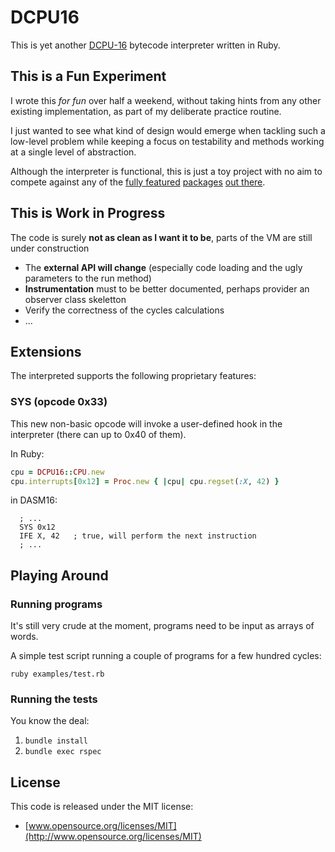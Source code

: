 # DCPU16

This is yet another [DCPU-16](http://0x10c.com/doc/dcpu-16.txt) bytecode interpreter written in Ruby.

## This is a Fun Experiment

I wrote this *for fun* over half a weekend, without taking hints from any other existing implementation, as part of my deliberate practice routine.

I just wanted to see what kind of design would emerge when tackling such a low-level problem while keeping a focus on testability and methods working at a single level of abstraction.

Although the interpreter is functional, this is just a toy project with no aim to compete against any of the [fully featured](https://github.com/noname22/dtools) [packages](https://github.com/judofyr/rcpu) [out there](http://dcpu.ru).


## This is Work in Progress

The code is surely **not as clean as I want it to be**, parts of the VM are still under construction

* The **external API will change** (especially code loading and the ugly parameters to the run method)
* **Instrumentation** must to be better documented, perhaps provider an observer class skeletton
* Verify the correctness of the cycles calculations
* ...

## Extensions

The interpreted supports the following proprietary features:

### SYS (opcode 0x33)

This new non-basic opcode will invoke a user-defined hook in the interpreter (there can up to 0x40 of them).

In Ruby:

```ruby
cpu = DCPU16::CPU.new
cpu.interrupts[0x12] = Proc.new { |cpu| cpu.regset(:X, 42) }
```

in DASM16:

```DASM16
  ; ...
  SYS 0x12
  IFE X, 42   ; true, will perform the next instruction
  ; ...
```

## Playing Around

### Running programs

It's still very crude at the moment, programs need to be input as arrays of words.

A simple test script running a couple of programs for a few hundred cycles:

`ruby examples/test.rb`

### Running the tests

You know the deal:

1. `bundle install`
2. `bundle exec rspec`

## License

This code is released under the MIT license:

* [www.opensource.org/licenses/MIT](http://www.opensource.org/licenses/MIT)